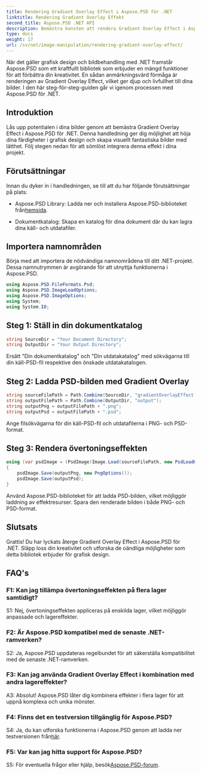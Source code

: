 ```yaml
---
title: Rendering Gradient Overlay Effect i Aspose.PSD för .NET
linktitle: Rendering Gradient Overlay Effekt
second_title: Aspose.PSD .NET API
description: Bemästra konsten att rendera Gradient Overlay Effect i Aspose.PSD för .NET. Lyft dina färdigheter i grafisk design med denna steg-för-steg handledning.
type: docs
weight: 17
url: /sv/net/image-manipulation/rendering-gradient-overlay-effect/
---
```

När det gäller grafisk design och bildbehandling med .NET framstår Aspose.PSD som ett kraftfullt bibliotek som erbjuder en mängd funktioner för att förbättra din kreativitet. En sådan anmärkningsvärd förmåga är renderingen av Gradient Overlay Effect, vilket ger djup och livfullhet till dina bilder. I den här steg-för-steg-guiden går vi igenom processen med Aspose.PSD för .NET.

## Introduktion

Lås upp potentialen i dina bilder genom att bemästra Gradient Overlay Effect i Aspose.PSD för .NET. Denna handledning ger dig möjlighet att höja dina färdigheter i grafisk design och skapa visuellt fantastiska bilder med lätthet. Följ stegen nedan för att sömlöst integrera denna effekt i dina projekt.

## Förutsättningar

Innan du dyker in i handledningen, se till att du har följande förutsättningar på plats:

- Aspose.PSD Library: Ladda ner och installera Aspose.PSD-biblioteket från[hemsida](https://releases.aspose.com/psd/net/).

- Dokumentkatalog: Skapa en katalog för dina dokument där du kan lagra dina käll- och utdatafiler.

## Importera namnområden

Börja med att importera de nödvändiga namnområdena till ditt .NET-projekt. Dessa namnutrymmen är avgörande för att utnyttja funktionerna i Aspose.PSD.

```csharp
using Aspose.PSD.FileFormats.Psd;
using Aspose.PSD.ImageLoadOptions;
using Aspose.PSD.ImageOptions;
using System;
using System.IO;
```

## Steg 1: Ställ in din dokumentkatalog

```csharp
string SourceDir = "Your Document Directory";
string OutputDir = "Your Output Directory";
```

Ersätt "Din dokumentkatalog" och "Din utdatakatalog" med sökvägarna till din käll-PSD-fil respektive den önskade utdatakatalogen.

## Steg 2: Ladda PSD-bilden med Gradient Overlay

```csharp
string sourceFilePath = Path.Combine(SourceDir, "gradientOverlayEffect.psd");
string outputFilePath = Path.Combine(OutputDir, "output");
string outputPng = outputFilePath + ".png";
string outputPsd = outputFilePath + ".psd";
```

Ange filsökvägarna för din käll-PSD-fil och utdatafilerna i PNG- och PSD-format.

## Steg 3: Rendera övertoningseffekten

```csharp
using (var psdImage = (PsdImage)Image.Load(sourceFilePath, new PsdLoadOptions() { LoadEffectsResource = true }))
{
    psdImage.Save(outputPng, new PngOptions());
    psdImage.Save(outputPsd);
}
```

Använd Aspose.PSD-biblioteket för att ladda PSD-bilden, vilket möjliggör laddning av effektresurser. Spara den renderade bilden i både PNG- och PSD-format.

## Slutsats

Grattis! Du har lyckats återge Gradient Overlay Effect i Aspose.PSD för .NET. Släpp loss din kreativitet och utforska de oändliga möjligheter som detta bibliotek erbjuder för grafisk design.

## FAQ's

### F1: Kan jag tillämpa övertoningseffekten på flera lager samtidigt?

S1: Nej, övertoningseffekten appliceras på enskilda lager, vilket möjliggör anpassade och lagereffekter.

### F2: Är Aspose.PSD kompatibel med de senaste .NET-ramverken?

S2: Ja, Aspose.PSD uppdateras regelbundet för att säkerställa kompatibilitet med de senaste .NET-ramverken.

### F3: Kan jag använda Gradient Overlay Effect i kombination med andra lagereffekter?

A3: Absolut! Aspose.PSD låter dig kombinera effekter i flera lager för att uppnå komplexa och unika mönster.

### F4: Finns det en testversion tillgänglig för Aspose.PSD?

 S4: Ja, du kan utforska funktionerna i Aspose.PSD genom att ladda ner testversionen från[här](https://releases.aspose.com/).

### F5: Var kan jag hitta support för Aspose.PSD?

 S5: För eventuella frågor eller hjälp, besök[Aspose.PSD-forum](https://forum.aspose.com/c/psd/34).